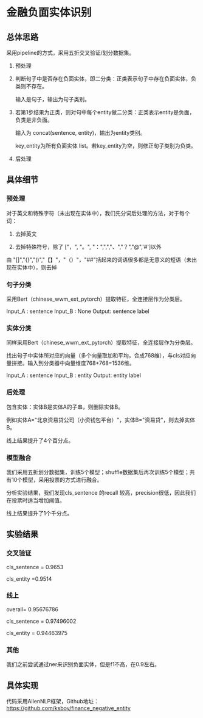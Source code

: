 # 金融负面实体识别

## 总体思路

采用pipeline的方式，采用五折交叉验证/划分数据集。

1. 预处理

2. 判断句子中是否存在负面实体，即二分类：正类表示句子中存在负面实体，负类则不存在。

   输入是句子，输出为句子类别。

3. 若第1步结果为正类，则对句中每个entity做二分类：正类表示entity是负面，负类是非负面。

   输入为 concat(sentence, entity)，输出为entity类别。

   key_entity为所有负面实体 list。若key_entity为空，则修正句子类别为负类。

4. 后处理

## 具体细节

### 预处理

对于英文和特殊字符（未出现在实体中），我们先分词后处理的方法，对于每个词：

1. 去掉英文

2. 去掉特殊符号，除了 ["，", "。", "：",",","、","？","@",'#']以外

由 "[]","{}","()","【】"，"（）"，"##"括起来的词语很多都是无意义的短语（未出现在实体中），则去掉

### 句子分类

采用Bert（chinese_wwm_ext_pytorch）提取特征，全连接层作为分类层。

Input_A : sentence
Input_B : None
Output: sentence label


### 实体分类

同样采用Bert（chinese_wwm_ext_pytorch）提取特征，全连接层作为分类层。

找出句子中实体所对应的向量（多个向量取加和平均，合成768维），与cls对应向量拼接。输入到分类器中向量维度768+768=1536维。

Input_A : sentence
Input_B : entity
Output: entity label

### 后处理

包含实体：实体B是实体A的子串，则删除实体B。

例如实体A="北京资易贷公司（小资钱包平台）"，实体B="资易贷"，则去掉实体B。

线上结果提升了4个百分点。

### 模型融合

我们采用五折划分数据集，训练5个模型；shuffle数据集后再次训练5个模型；共有10个模型，采用投票的方式进行融合。

分析实验结果，我们发现cls_sentence 的recall 较高，precision很低，因此我们在投票时适当增加阈值。

线上结果提升了1个千分点。

## 实验结果

### 交叉验证

cls_sentence = 0.9653

cls_entity =0.9514

### 线上

overall= 0.95676786

cls_sentence =  0.97496002

cls_entity = 0.94463975

### 其他

我们之前尝试通过ner来识别负面实体，但是f1不高，在0.9左右。

## 具体实现

代码采用AllenNLP框架，Github地址：https://github.com/ksboy/finance_negative_entity
